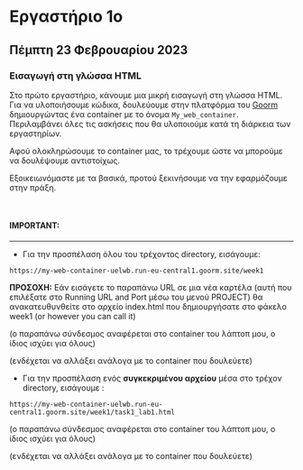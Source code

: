 # Εργαστήριο 1ο

## **Πέμπτη 23 Φεβρουαρίου 2023**

### Εισαγωγή στη γλώσσα HTML

Στο πρώτο εργαστήριο, κάνουμε μια μικρή εισαγωγή στη γλώσσα HTML.
Για να υλοποιήσουμε κώδικα, δουλεύουμε στην πλατφόρμα του [Goorm](https://ide.goorm.io) δημιουργώντας ένα container με το όνομα `My_web_container`.
Περιλαμβάνει όλες τις ασκήσεις που θα υλοποιούμε κατά τη διάρκεια των εργαστηρίων.

Αφού ολοκληρώσουμε το container μας, το τρέχουμε ώστε να μπορούμε να δουλέψουμε αντιστοίχως.

Εξοικειωνόμαστε με τα βασικά, προτού ξεκινήσουμε να την εφαρμόζουμε στην πράξη.
<html>
  <br>
</html>

#### IMPORTANT:
---

* Για την προσπέλαση όλου του τρέχοντος directory, εισάγουμε:

`https://my-web-container-uelwb.run-eu-central1.goorm.site/week1`

**ΠΡΟΣΟΧΗ:** Εάν εισάγετε το παραπάνω URL σε μια νέα καρτέλα (αυτή που επιλέξατε στο Running URL and Port μέσω του μενού PROJECT) θα ανακατευθυνθείτε στο αρχείο index.html που δημιουργήσατε στο φάκελο week1 (or however you can call it)

(ο παραπάνω σύνδεσμος αναφέρεται στο container του λάπτοπ μου, ο ίδιος ισχύει για όλους)

(ενδέχεται να αλλάξει ανάλογα με το container που δουλεύετε)

* Για την προσπέλαση ενός **συγκεκριμένου αρχείου** μέσα στο τρέχον directory, εισάγουμε :

`https://my-web-container-uelwb.run-eu-central1.goorm.site/week1/task1_lab1.html`

(ο παραπάνω σύνδεσμος αναφέρεται στο container του λάπτοπ μου, ο ίδιος ισχύει για όλους)

(ενδέχεται να αλλάξει ανάλογα με το container που δουλεύετε)
